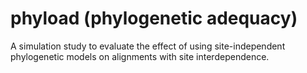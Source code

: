 # phyload (phylogenetic adequacy)

A simulation study to evaluate the effect of using site-independent phylogenetic models on alignments with site interdependence.
